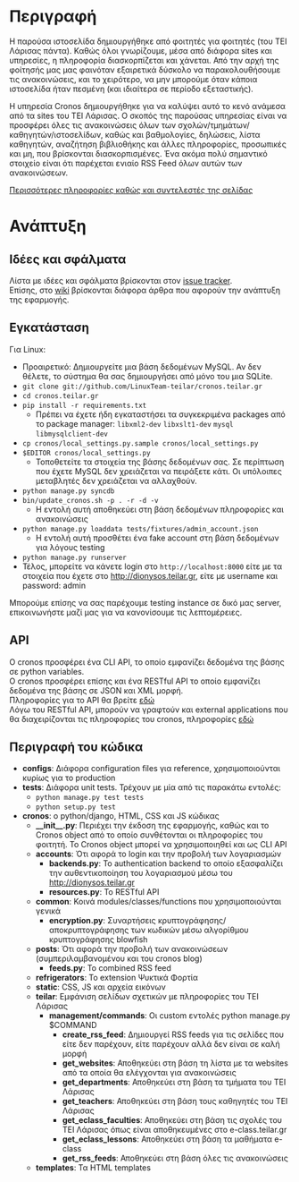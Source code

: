 Περιγραφή
=========

Η παρούσα ιστοσελίδα δημιουργήθηκε από φοιτητές για φοιτητές (του ΤΕΙ Λάρισας
πάντα). Καθώς όλοι γνωρίζουμε, μέσα από διάφορα sites και υπηρεσίες, η
πληροφορία διασκορπίζεται και χάνεται. Από την αρχή της φοίτησής μας μας
φαινόταν εξαιρετικά δύσκολο να παρακολουθήσουμε τις ανακοινώσεις, και το
χειρότερο, να μην μπορούμε όταν κάποια ιστοσελίδα ήταν πεσμένη (και ιδιαίτερα
σε περίοδο εξεταστικής).

Η υπηρεσία Cronos δημιουργήθηκε για να καλύψει αυτό το κενό ανάμεσα από τα
sites του ΤΕΙ Λάρισας. Ο σκοπός της παρούσας υπηρεσίας είναι να προσφέρει όλες
τις ανακοινώσεις όλων των σχολών/τμημάτων/καθηγητών/ιστοσελίδων, καθώς και
βαθμολογίες, δηλώσεις, λίστα καθηγητών, αναζήτηση βιβλιοθήκης και άλλες
πληροφορίες, προσωπικές και μη, που βρίσκονται διασκορπισμένες. Ένα ακόμα πολύ
σημαντικό στοιχείο είναι ότι παρέχεται ενιαίο RSS Feed όλων αυτών των
ανακοινώσεων.

[Περισσότερες πληροφορίες καθώς και συντελεστές της σελίδας](http://cronos.teilar.gr/about)

Ανάπτυξη
========

Ιδέες και σφάλματα
--------------------

Λίστα με ιδέες και σφάλματα βρίσκονται στον [issue tracker](https://github.com/LinuxTeam-teilar/cronos.teilar.gr/issues).  
Επίσης, στο [wiki](https://github.com/LinuxTeam-teilar/cronos.teilar.gr/wiki)
βρίσκονται διάφορα άρθρα που αφορούν την ανάπτυξη της εφαρμογής.

Εγκατάσταση
-----------

Για Linux:

* Προαιρετικό: Δημιουργείτε μια βάση δεδομένων MySQL. Αν δεν θέλετε, το σύστημα
θα σας δημιουργήσει από μόνο του μια SQLite.
* `git clone git://github.com/LinuxTeam-teilar/cronos.teilar.gr`
* `cd cronos.teilar.gr`
* `pip install -r requirements.txt`
  * Πρέπει να έχετε ήδη εγκαταστήσει τα συγκεκριμένα packages από το package
  manager: `libxml2-dev` `libxslt1-dev` `mysql` `libmysqlclient-dev`
* `cp cronos/local_settings.py.sample cronos/local_settings.py`
* `$EDITOR cronos/local_settings.py`
  * Τοποθετείτε τα στοιχεία της βάσης δεδομένων σας. Σε περίπτωση που έχετε
  MySQL δεν χρειάζεται να πειράξετε κάτι. Οι υπόλοιπες μεταβλητές δεν
  χρειάζεται να αλλαχθούν.
* `python manage.py syncdb`
* `bin/update_cronos.sh -p . -r -d -v`
  * Η εντολή αυτή αποθηκεύει στη βάση δεδομένων πληροφορίες και ανακοινώσεις
* `python manage.py loaddata tests/fixtures/admin_account.json`
  * Η εντολή αυτή προσθέτει ένα fake account στη βάση δεδομένων για λόγους
  testing
* `python manage.py runserver`
* Τέλος, μπορείτε να κάνετε login στο `http://localhost:8000` είτε με τα στοιχεία
που έχετε στο http://dionysos.teilar.gr, είτε με username και password: admin

Μπορούμε επίσης να σας παρέχουμε testing instance σε δικό μας server,
επικοινωνήστε μαζί μας για να κανονίσουμε τις λεπτομέρειες.

API
---

Ο cronos προσφέρει ένα CLI API, το οποίο εμφανίζει δεδομένα της βάσης
σε python variables.  
Ο cronos προσφέρει επίσης και ένα RESTful API το οποίο εμφανίζει
δεδομένα της βάσης σε JSON και XML μορφή.  
Πληροφορίες για το API θα βρείτε [εδώ](https://github.com/LinuxTeam-teilar/cronos.teilar.gr/wiki/API)  
Λόγω του RESTful API, μπορούν να γραφτούν και external applications που θα
διαχειρίζονται τις πληροφορίες του cronos, πληροφορίες [εδώ](https://github.com/LinuxTeam-teilar/cronos.teilar.gr/wiki/External-applications)

Περιγραφή του κώδικα
--------------------

* **configs**: Διάφορα configuration files για reference, χρησιμοποιούνται
κυρίως για το production
* **tests**: Διάφορα unit tests. Τρέχουν με μία από τις παρακάτω εντολές:
    * `python manage.py test tests`
    * `python setup.py test`
* **cronos**: ο python/django, HTML, CSS και JS κώδικας
    * **\_\_init\_\_.py**: Περιέχει την έκδοση της εφαρμογής, καθώς και το
    Cronos object από το οποίο συνθέτονται οι πληροφορίες του φοιτητή. Το
    Cronos object μπορεί να χρησιμοποιηθεί και ως CLI API
    * **accounts**: Ότι αφορά το login και την προβολή των λογαριασμών
        * **backends.py**: Το authentication backend το οποίο εξασφαλίζει την
        αυθεντικοποίηση του λογαριασμού μέσω του http://dionysos.teilar.gr
        * **resources.py**: Το RESTful API
    * **common**: Κοινά modules/classes/functions που χρησιμοποιούνται γενικά
        * **encryption.py**: Συναρτήσεις κρυπτογράφησης/αποκρυπτογράφησης των
        κωδικών μέσω αλγορίθμου κρυπτογράφησης blowfish
    * **posts**: Ότι αφορά την προβολή των ανακοινώσεων (συμπεριλαμβανομένου
    και του cronos blog)
        * **feeds.py**: Το combined RSS feed
    * **refrigerators**: Το extension Ψυκτικά Φορτία
    * **static**: CSS, JS και αρχεία εικόνων
    * **teilar**: Εμφάνιση σελίδων σχετικών με πληροφορίες του ΤΕΙ Λάρισας
        * **management/commands**: Οι custom εντολές python manage.py $COMMAND
            * **create\_rss\_feed**: Δημιουργεί RSS feeds για τις σελίδες που
            είτε δεν παρέχουν, είτε παρέχουν αλλά δεν είναι σε καλή μορφή
            * **get\_websites**: Αποθηκεύει στη βάση τη λίστα με τα websites
            από τα οποία θα ελέγχονται για ανακοινώσεις
            * **get\_departments**: Αποθηκεύει στη βάση τα τμήματα του ΤΕΙ Λάρισας
            * **get\_teachers**: Αποθηκεύει στη βάση τους καθηγητές του ΤΕΙ Λάρισας
            * **get\_eclass\_faculties**: Αποθηκεύει στη βάση τις σχολές του
            ΤΕΙ Λάρισας όπως είναι αποθηκευμένες στο e-class.teilar.gr
            * **get\_eclass\_lessons**: Αποθηκεύει στη βάση τα μαθήματα e-class
            * **get\_rss\_feeds**: Αποθηκεύει στη βάση όλες τις ανακοινώσεις
    * **templates**: Τα HTML templates
